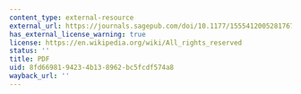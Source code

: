 ```yaml
---
content_type: external-resource
external_url: https://journals.sagepub.com/doi/10.1177/1555412005281767
has_external_license_warning: true
license: https://en.wikipedia.org/wiki/All_rights_reserved
status: ''
title: PDF
uid: 8fd66981-9423-4b13-8962-bc5fcdf574a8
wayback_url: ''
---
```

